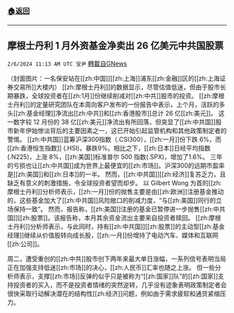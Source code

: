 ###  [:house:返回](README.md)
---


## 摩根士丹利 1 月外资基金净卖出 26 亿美元中共国股票
`2/6/2024 11:13 AM UTC 宝尹` [轉載自GNews](https://gnews.org/articles/2285845)

（封面图片：一名保安站在[[zh:中国]][[zh:上海]]浦东[[zh:金融]]区的[[zh:上海证券交易所]]大楼内）
 [[zh:摩根士丹利]]的数据显示，尽管估值低迷，但由于股市长期暴跌，全球投资者在[[zh:1月]]份继续削减对[[zh:中共]]股市的投资。
[[zh:摩根士丹利]]的定量研究团队在本周向客户发布的一份报告中表示，上个月，活跃的多头[[zh:基金经理]]净流出[[zh:中共]]和[[zh:香港股市]]总计 26 亿[[zh:美元]]。
这一数字较 12 月份的 38 亿[[zh:美元]]净流出有所回落，但突显了[[zh:中共国]]股市新年伊始惨淡背后的主要因素之一，这已开始引起监管机构和其他政策制定者的警惕。
[[zh:中共国]]蓝筹沪深300指数（.CSI300），[[zh:一月]]份下跌 6%，而[[zh:香港恒生指数]] (.HSI)，暴跌9%。相比之下，[[zh:日本]]日经平均指数(.N225)，上涨 8%，[[zh:美国]]标准普尔 500 指数(.SPX)，增加了1.6%。
三年的亏损也让[[zh:中共国]]成为世界上最便宜的[[zh:市场]]。沪深300的远期市盈率是[[zh:美国]]和[[zh:日本]]的一半。
然而，[[zh:中共国]][[zh:经济]]复苏乏力，且缺乏有意义的刺激措施，令全球投资者望而却步。
以 Gilbert Wong 为首的[[zh:摩根士丹利]]分析师表示，[[zh:一月]]份的抛售主要是由[[zh:欧洲]]注册基金推动的，这些基金加大了[[zh:中共国]]风险敞口的削减力度，“与[[zh:美国]]同行的立场保持一致”。
然而，报告称，[[zh:美国]]注册的基金已暂停进一步抛售[[zh:中共国]][[zh:股票]]。该报告称，本月其余资金流出主要来自投资者赎回。
[[zh:摩根士丹利]]分析师表示，与此同时，持有[[zh:中共国]][[zh:股票]]的主动型[[zh:基金经理]]继续从价值股转向成长股，[[zh:一月]]份增持了电动汽车、媒体和互联网[[zh:公司]]。

周二，遭受重创的[[zh:中共]]股市创下两年来最大单日涨幅，一系列信号表明当局正在加强支持低迷[[zh:市场]]的决心，[[zh:人民币]]汇率也随之上涨。
但一些分析师表示，支撑[[zh:市场]]反弹的似乎只是被称为“[[zh:国家]]队”的[[zh:国家]]支持投资者的买入，而不是投资者情绪的突然逆转，几乎没有迹象表明政策制定者会很快采取行动解决潜在的结构性[[zh:经济]]问题，例如由于需求疲软和通货紧缩压力。



